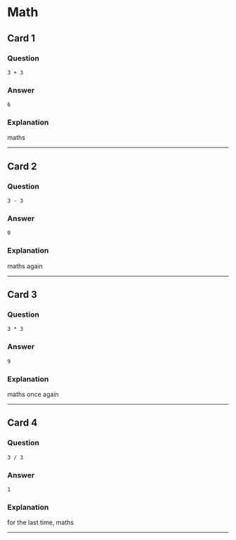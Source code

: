 # Math

## Card 1
### Question
```
3 + 3
```
### Answer
```
6
```
### Explanation
maths

---

## Card 2
### Question
```
3 - 3
```
### Answer
```
0
```
### Explanation
maths again

---

## Card 3
### Question
```
3 * 3
```
### Answer
```
9
```
### Explanation
maths once again

---

## Card 4

### Question
```
3 / 3
```
### Answer
```
1
```
### Explanation
for the last time, maths

---
